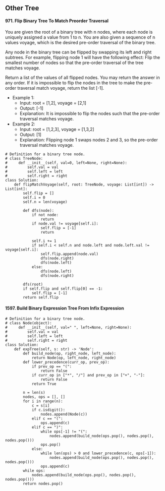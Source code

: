 ## Other Tree

#### 971. Flip Binary Tree To Match Preorder Traversal 
You are given the root of a binary tree with n nodes, where each node is uniquely assigned a value from 1 to n. You are also given a sequence of n values voyage, which is the desired pre-order traversal of the binary tree.    

Any node in the binary tree can be flipped by swapping its left and right subtrees. For example, flipping node 1 will have the following effect: Flip the smallest number of nodes so that the pre-order traversal of the tree matches voyage.    

Return a list of the values of all flipped nodes. You may return the answer in any order. If it is impossible to flip the nodes in the tree to make the pre-order traversal match voyage, return the list [-1].    
- Example 1:
  - Input: root = [1,2], voyage = [2,1]
  - Output: [-1]
  - Explanation: It is impossible to flip the nodes such that the pre-order traversal matches voyage.
- Example 2:
  - Input: root = [1,2,3], voyage = [1,3,2]
  - Output: [1]
  - Explanation: Flipping node 1 swaps nodes 2 and 3, so the pre-order traversal matches voyage. 
```
# Definition for a binary tree node.
# class TreeNode:
#     def __init__(self, val=0, left=None, right=None):
#         self.val = val
#         self.left = left
#         self.right = right
class Solution:
    def flipMatchVoyage(self, root: TreeNode, voyage: List[int]) -> List[int]:
        self.flip = []
        self.i = 0
        self.n = len(voyage)
        
        def dfs(node):
            if not node:
                return 
            if node.val != voyage[self.i]:
                self.flip = [-1]
                return
            
            self.i += 1
            if self.i < self.n and node.left and node.left.val != voyage[self.i]:
                self.flip.append(node.val)
                dfs(node.right)
                dfs(node.left)
            else:
                dfs(node.left)
                dfs(node.right)
        
        dfs(root)
        if self.flip and self.flip[0] == -1:
            self.flip = [-1]
        return self.flip
```

#### 1597. Build Binary Expression Tree From Infix Expression
```
# Definition for a binary tree node.
# class Node(object):
#     def __init__(self, val=" ", left=None, right=None): 
#         self.val = val
#         self.left = left
#         self.right = right
class Solution:
    def expTree(self, s: str) -> 'Node':
        def build_node(op, right_node, left_node):
            return Node(op, left_node, right_node)
        def lower_precedence(curr_op, prev_op):
            if prev_op == "(":
                return False
            if curr_op in ["*", "/"] and prev_op in ["+", "-"]:
                return False
            return True
        
        n = len(s)
        nodes, ops = [], []
        for i in range(n):
            c = s[i]
            if c.isdigit():
                nodes.append(Node(c))
            elif c == "(":
                ops.append(c)
            elif c == ")":
                while ops[-1] != "(":
                    nodes.append(build_node(ops.pop(), nodes.pop(), nodes.pop()))
                ops.pop()
            else:
                while len(ops) > 0 and lower_precedence(c, ops[-1]):
                    nodes.append(build_node(ops.pop(), nodes.pop(), nodes.pop()))
                ops.append(c)
        while ops:
            nodes.append(build_node(ops.pop(), nodes.pop(), nodes.pop()))
        return nodes.pop()
```
